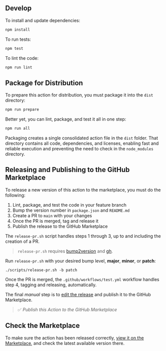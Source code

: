 ## Develop

To install and update dependencies:

```bash
npm install
```

To run tests:

```bash
npm test
```

To lint the code:

```bash
npm run lint
```

## Package for Distribution

To prepare this action for distribution, you must package it into the `dist` directory:

```bash
npm run prepare
```

Better yet, you can lint, package, and test it all in one step:

```bash
npm run all
```

Packaging creates a single consolidated action file in the `dist` folder. That directory contains all code, dependencies, and licenses, enabling fast and reliable execution and preventing the need to check in the `node_modules` directory.

## Releasing and Publishing to the GitHub Marketplace

To release a new version of this action to the marketplace, you must do the following:
 1. Lint, package, and test the code in your feature branch
 2. Bump the version number in `package.json` and `README.md`
 3. Create a PR to `main` with your changes
 4. Once the PR is merged, tag and release it
 5. Publish the release to the GitHub Marketplace

The `release-pr.sh` script handles steps 1 through 3, up to and including the creation of a PR.

> `release-pr.sh` requires [bump2version](https://pypi.org/project/bump2version/) and [gh](https://cli.github.com/manual/installation).

Run `release-pr.sh` with your desired bump level, **major**, **minor**, or **patch**:

```shell
./scripts/release-pr.sh -b patch
```

Once the PR is merged, the `.github/workflows/test.yml` workflow handles step 4, tagging and releasing, automatically.

The final *manual* step is to [edit the release](https://github.com/stackhawk/hawkscan-action/releases) and publish it to the GitHub Marketplace.

> ✅ *Publish this Action to the GitHub Marketplace*

## Check the Marketplace

To make sure the action has been released correctly, [view it on the Marketplace](https://github.com/marketplace/actions/stackhawk-hawkscan-action), and check the latest available version there.
